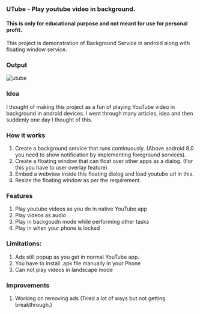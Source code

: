 ### UTube - Play youtube video in background.

#### This is only for educational purpose and not meant for use for personal profit.


This project is demonstration of Background Service in android along with floating window service.

### Output

![utube](https://github.com/androidshashi/UTube/assets/91884965/a087cf6b-6fa7-4693-bb3c-d0a3a8a09510)


### Idea

I thought of making this project as a fun of playing YouTube video in background in android devices.
I went through many articles, idea and then suddenly one day I thought of this.

### How it works

1. Create a background service that runs continuously. (Above android 8.0 you need to show notification by implementing foreground services).
2. Create a floating window that can float over other apps as a dialog. (For this you have to user overlay feature)
3. Embed a webview inside this floating dialog and load youtube url in this.
4. Resize the floating window as per the requirement.

### Features

1. Play youtube videos as you do in native YouTube app
2. Play videos as audio
3. Play in backgoudn mode while performing other tasks
4. Play in when your phone is locked

### Limitations:
1. Ads still popup as you get in normal YouTube app.
2. You have to install .apk file manually in your Phone
3. Can not play videos in landscape mode

### Improvements
1. Working on removing ads (Tried a lot of ways but not getting breakthrough.)

